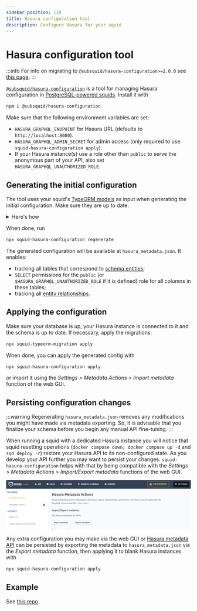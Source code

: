 ```yaml
---
sidebar_position: 110
title: Hasura configuration tool
description: Configure Hasura for your squid
---
```


# Hasura configuration tool

:::info
For info on migrating to `@subsquid/hasura-configuration>=2.0.0` see [this page](/sdk/resources/migrate/migrate-to-hasura-configuration-tool-v2).
:::

[`@subsquid/hasura-configuration`](https://www.npmjs.com/package/@subsquid/hasura-configuration) is a tool for managing Hasura configuration in [PostgreSQL-powered squids](/sdk/resources/persisting-data/typeorm). Install it with
```bash
npm i @subsquid/hasura-configuration
```
Make sure that the following environment variables are set:

 * `HASURA_GRAPHQL_ENDPOINT` for Hasura URL (defaults to `http://localhost:8080`).
 * `HASURA_GRAPHQL_ADMIN_SECRET` for admin access (only required to use `squid-hasura-configuration apply`).
 * If your Hasura instance(s) use a role other than `public` to serve the anonymous part of your API, also set `HASURA_GRAPHQL_UNAUTHORIZED_ROLE`.

## Generating the initial configuration

The tool uses your squid's [TypeORM models](/sdk/reference/schema-file/intro/#typeorm-codegen) as input when generating the initial configuration. Make sure they are up to date.

<details>
<summary>Here's how</summary>

1. Finalize any edits to [`schema.graphql`](/sdk/reference/schema-file)

2. Update the TypeScript code of your models with
   ```bash
   npx squid-typeorm-codegen
   ```

3. Compile your models with
   ```bash
   npm run build
   ```

4. Regenerate your [DB migrations](/sdk/resources/persisting-data/typeorm/#database-migrations) with a clean database to make sure they match your updated schema.
   ```bash
   docker compose down
   docker compose up -d
   rm -r db
   npx squid-typeorm-migration generate
   ```

You can turn off your database after doing that - Hasura configuration tool does not use it to make its initial configuration

</details>

When done, run
```bash
npx squid-hasura-configuration regenerate
```
The generated configuration will be available at `hasura_metadata.json`. It enables:
- tracking all tables that correspond to [schema entities](/sdk/reference/schema-file/entities);
- `SELECT` permissions for the `public` (or `$HASURA_GRAPHQL_UNAUTHORIZED_ROLE` if it is defined) role for all columns in these tables;
- tracking all [entity relationships](/sdk/reference/schema-file/entity-relations).

## Applying the configuration

Make sure your database is up, your Hasura instance is connected to it and the schema is up to date. If necessary, apply the migrations:
```bash
npx squid-typeorm-migration apply
```

When done, you can apply the generated config with
```bash
npx squid-hasura-configuration apply
```
or import it using the _Settings > Metadata Actions > Import metadata_ function of the web GUI.

## Persisting configuration changes

:::warning
Regenerating `hasura_metadata.json` removes any modifications you might have made via metadata exporting. So, it is advisable that you finalize your schema before you begin any manual API fine-tuning.
:::

When running a squid with a dedicated Hasura instance you will notice that squid resetting operations (`docker compose down; docker compose up -d` and `sqd deploy -r`) restore your Hasura API to its non-configured state. As you develop your API further you may want to persist your changes. `squid-hasura-configuration` helps with that by being compatible with the _Settings > Metadata Actions > Import/Export metadata_ functions of the web GUI.

![Web UI import and export](hasura-configuration-web-ui-import-export.png)

Any extra configuration you may make via the web GUI or [Hasura metadata API](https://hasura.io/docs/2.0/api-reference/metadata-api/index) can be persisted by exporting the metadata to `hasura_metadata.json` via the _Export metadata_ function, then applying it to blank Hasura instances with
```bash
npx squid-hasura-configuration apply
```

## Example

See [this repo](https://github.com/subsquid-labs/squid-hasura-example).
